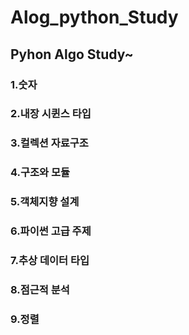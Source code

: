 ﻿# Alog_python_Study


## Pyhon Algo Study~



### 1.숫자 </br>
### 2.내장 시퀸스 타입 </br> 
### 3.컬렉션 자료구조 </br>
### 4.구조와 모듈 </br> 
### 5.객체지향 설계 </br>
### 6.파이썬 고급 주제 </br>
### 7.추상 데이터 타입 </br>
### 8.점근적 분석 </br>
### 9.정렬 </br>





